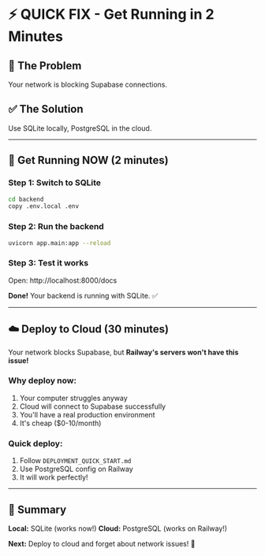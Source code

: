 # ⚡ QUICK FIX - Get Running in 2 Minutes

## 🎯 The Problem
Your network is blocking Supabase connections. 

## ✅ The Solution
Use SQLite locally, PostgreSQL in the cloud.

---

## 🚀 Get Running NOW (2 minutes)

### **Step 1: Switch to SQLite**
```bash
cd backend
copy .env.local .env
```

### **Step 2: Run the backend**
```bash
uvicorn app.main:app --reload
```

### **Step 3: Test it works**
Open: http://localhost:8000/docs

**Done!** Your backend is running with SQLite. ✅

---

## ☁️ Deploy to Cloud (30 minutes)

Your network blocks Supabase, but **Railway's servers won't have this issue!**

### **Why deploy now:**
1. Your computer struggles anyway
2. Cloud will connect to Supabase successfully
3. You'll have a real production environment
4. It's cheap ($0-10/month)

### **Quick deploy:**
1. Follow `DEPLOYMENT_QUICK_START.md`
2. Use PostgreSQL config on Railway
3. It will work perfectly!

---

## 📝 Summary

**Local:** SQLite (works now!)
**Cloud:** PostgreSQL (works on Railway!)

**Next:** Deploy to cloud and forget about network issues! 🚀
